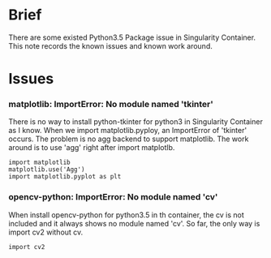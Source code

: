 # Brief
There are some existed Python3.5 Package issue in Singularity Container. This note records the known issues and known work around.

# Issues
### matplotlib: ImportError: No module named 'tkinter'
There is no way to install python-tkinter for python3 in Singularity Container as I know. When we import matplotlib.pyploy, an ImportError of 'tkinter' occurs. The problem is no agg backend to support matplotlib. The work around is to use 'agg' right after import matplotlb.
  ```
  import matplotlib
  matplotlib.use('Agg')
  import matplotlib.pyplot as plt
  ```
### opencv-python: ImportError: No module named 'cv'
When install opencv-python for python3.5 in th container, the cv is not included and it always shows no module named 'cv'. So far, the only way is import cv2 without cv.
  ```
  import cv2
  ```  
